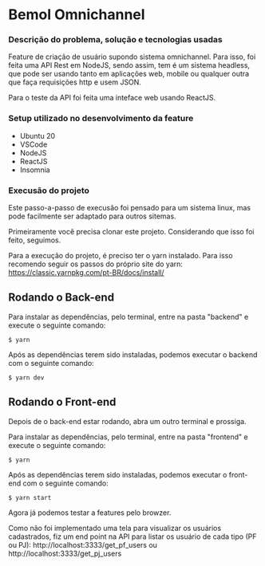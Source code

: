 # Bemol Omnichannel

### Descrição do problema, solução e tecnologias usadas
Feature de criação de usuário supondo sistema omnichannel. Para isso, foi feita uma API Rest em NodeJS, sendo assim, tem é um sistema headless, que pode ser usando tanto em aplicações web, mobile ou qualquer outra que faça requisições http e usem JSON. 

Para o teste da API foi feita uma inteface web usando ReactJS.

### Setup utilizado no desenvolvimento da feature
- Ubuntu 20
- VSCode
- NodeJS
- ReactJS
- Insomnia

### Execusão do projeto
Este passo-a-passo de execusão foi pensado para um sistema linux, mas pode facilmente ser adaptado para outros sitemas. 

Primeiramente você precisa clonar este projeto. Considerando que isso foi feito, seguimos.

Para a execução do projeto, é preciso ter o yarn instalado. Para isso recomendo seguir os passos do próprio site do yarn: https://classic.yarnpkg.com/pt-BR/docs/install/

## Rodando o Back-end

Para instalar as dependências, pelo terminal, entre na pasta "backend" e execute o seguinte comando:
```
$ yarn
```

Após as dependências terem sido instaladas, podemos executar o backend com o seguinte comando:
```
$ yarn dev
```

## Rodando o Front-end

Depois de o back-end estar rodando, abra um outro terminal e prossiga.

Para instalar as dependências, pelo terminal, entre na pasta "frontend" e execute o seguinte comando:
```
$ yarn
```

Após as dependências terem sido instaladas, podemos executar o front-end com o seguinte comando:
```
$ yarn start
```

Agora já podemos testar a features pelo browzer.

Como não foi implementado uma tela para visualizar os usuários cadastrados, fiz um end point na API para listar os usuário de cada tipo (PF ou PJ): http://localhost:3333/get_pf_users ou http://localhost:3333/get_pj_users 